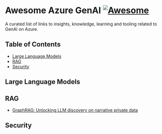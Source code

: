 # Awesome Azure GenAI [![Awesome](https://awesome.re/badge.svg)](https://awesome.re)
A curated list of links to insights, knowledge, learning and tooling related to GenAI on Azure.

## Table of Contents
- [Large Language Models](#large-language-models)
- [RAG](#rag)
- [Security](#security)

## Large Language Models

## RAG
* [GraphRAG: Unlocking LLM discovery on narrative private data](https://www.microsoft.com/en-us/research/blog/graphrag-unlocking-llm-discovery-on-narrative-private-data/)

## Security

